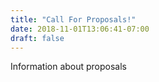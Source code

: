 ```yaml
---
title: "Call For Proposals!"
date: 2018-11-01T13:06:41-07:00
draft: false
---
```


Information about proposals
